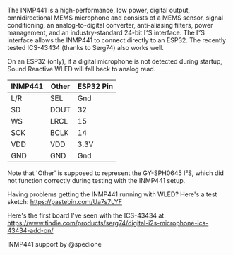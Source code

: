The INMP441 is a high-performance, low power, digital output, omnidirectional MEMS microphone and consists of a MEMS sensor, signal conditioning, an analog-to-digital converter, anti-aliasing filters, power management, and an industry-standard 24-bit I²S interface. The I²S interface allows the INMP441 to connect directly to an ESP32. The recently tested ICS-43434 (thanks to Serg74) also works well.

On an ESP32 (only), if a digital microphone is not detected during startup, Sound Reactive WLED will fall back to analog read.

| INMP441 | Other | ESP32 Pin
| ---- | ---- | ----
| L/R | SEL | Gnd
| SD | DOUT | 32
| WS | LRCL | 15
| SCK | BCLK | 14
| VDD | VDD | 3.3V
| GND | GND | Gnd

Note that 'Other' is supposed to represent the GY-SPH0645 I²S, which did not function correctly during testing with the INMP441 setup.

Having problems getting the INMP441 running with WLED? Here's a test sketch: https://pastebin.com/Ua7s7LYF

Here's the first board I've seen with the ICS-43434 at: https://www.tindie.com/products/serg74/digital-i2s-microphone-ics-43434-add-on/

INMP441 support by @spedione